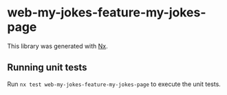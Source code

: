 # web-my-jokes-feature-my-jokes-page

This library was generated with [Nx](https://nx.dev).

## Running unit tests

Run `nx test web-my-jokes-feature-my-jokes-page` to execute the unit tests.
